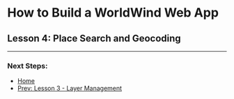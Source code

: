 # How to Build a WorldWind Web App

## Lesson 4: Place Search and Geocoding

---

### Next Steps:
- [Home](index.md) 
- [Prev: Lesson 3 - Layer Management](lesson-3.md)